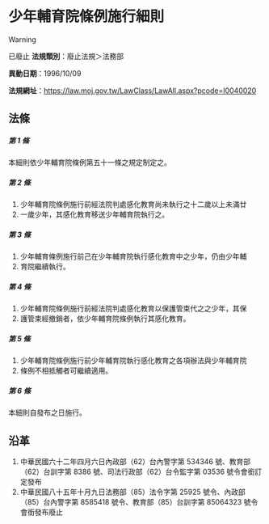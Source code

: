 # 少年輔育院條例施行細則


> [!WARNING]
> 已廢止
**法規類別**：廢止法規＞法務部

**異動日期**：1996/10/09  

**法規網址**：https://law.moj.gov.tw/LawClass/LawAll.aspx?pcode=I0040020



## 法條
##### 第 1 條
本細則依少年輔育院條例第五十一條之規定制定之。

##### 第 2 條
1. 少年輔育院條例施行前經法院判處感化教育尚未執行之十二歲以上未滿廿
1. 一歲少年，其感化教育移送少年輔育院執行之。

##### 第 3 條
1. 少年輔育條例施行前己在少年輔育院執行感化教育中之少年，仍由少年輔
1. 育院繼續執行。

##### 第 4 條
1. 少年輔育院條例施行前經法院判處感化教育以保護管束代之之少年，其保
1. 護管束經撤銷者，依少年輔育院條例執行其感化教育。

##### 第 5 條
1. 少年輔育院條例施行前少年輔育院執行感化教育之各項辦法與少年輔育院
1. 條例不相抵觸者可繼續適用。

##### 第 6 條
本細則自發布之日施行。

## 沿革
1. 中華民國六十二年四月六日內政部（62）台內警字第 534346 號、教育部（62）台訓字第 8386 號、司法行政部（62）台令監字第 03536  號令會銜訂定發布
1. 中華民國八十五年十月九日法務部（85）法令字第 25925  號令、內政部（85）台內警字第 8585418  號令、教育部（85）台訓字第 85064323 號令會銜發布廢止
